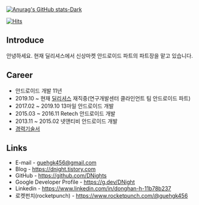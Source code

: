 [![Anurag's GitHub stats-Dark](https://github-readme-stats.vercel.app/api?username=DNights&show_icons=true&theme=dark#gh-dark-mode-only)](https://github.com/anuraghazra/github-readme-stats#gh-dark-mode-only)

[![Hits](https://hits.seeyoufarm.com/api/count/incr/badge.svg?url=https%3A%2F%2Fgithub.com%2Fgjbae1212%2Fhit-counter&count_bg=%2379C83D&title_bg=%23555555&icon=android.svg&icon_color=%23E7E7E7&title=hits&edge_flat=false)](https://hits.seeyoufarm.com)      

## Introduce
안녕하세요. 현재 딜리셔스에서 신상마켓 안드로이드 파트의 파트장을 맡고 있습니다.

## Career
- 안드로이드 개발 11년
- 2019.10 ~ 현재 [딜리셔스](https://dealicious.kr) 재직중(연구개발센터 클라인언트 팀 안드로이드 파트)
- 2017.02 ~ 2019.10 13마일 안드로이드 개발
- 2015.03 ~ 2016.11 Retech 안드로이드 개발
- 2013.11 ~ 2015.02 넷앤티비 안드로이드 개발
- [경력기술서](https://github.com/DNights/DNights/blob/main/Career.md)

## Links
- E-mail - guehgk456@gmail.com
- Blog - https://dnight.tistory.com
- GitHub - https://github.com/DNights
- Google Developer Profile - https://g.dev/DNight
- Linkedin - https://www.linkedin.com/in/donghan-h-11b78b237
- 로켓펀치(rocketpunch) - https://www.rocketpunch.com/@guehgk456

